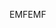 <span data-ttu-id="89219-101">EMF</span><span class="sxs-lookup"><span data-stu-id="89219-101">EMF</span></span>
